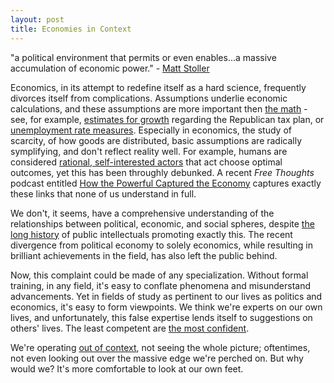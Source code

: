 ```yaml
---
layout: post
title: Economies in Context
---
```

"a political environment that permits or even enables...a massive accumulation of economic power." - [Matt Stoller](https://newrepublic.com/article/143595/return-monopoly-amazon-rise-business-tycoon-white-house-democrats-return-party-trust-busting-roots) <!--excerpt-->

Economics, in its attempt to redefine itself as a hard science, frequently divorces itself from complications. Assumptions underlie economic calculations, and these assumptions are more important then [the math](https://en.wikipedia.org/wiki/Physics_envy) - see, for example, [estimates for growth](https://www.nytimes.com/2017/12/11/opinion/mnuchin-paul-ryan-taxes.html) regarding the Republican tax plan, or [unemployment rate measures](https://www.investopedia.com/articles/investing/080415/true-unemployment-rate-u6-vs-u3.asp). Especially in economics, the study of scarcity, of how goods are distributed, basic assumptions are radically symplifying, and don't reflect reality well. For example, humans are considered [rational, self-interested actors](https://en.wikipedia.org/wiki/Homo_economicus) that act choose optimal outcomes, yet this has been throughly debunked. A recent *Free Thoughts* podcast entitled [How the Powerful Captured the Economy](https://www.libertarianism.org/media/free-thoughts/how-powerful-captured-economy) captures exactly these links that none of us understand in full.

We don't, it seems, have a comprehensive understanding of the relationships between political, economic, and social spheres, despite [the long history](https://economicsbd.wordpress.com/2011/03/06/a-brief-history-of-economics-2/) of public intellectuals promoting exactly this. The recent divergence from political economy to solely economics, while resulting in brilliant achievements in the field, has also left the public behind. 

Now, this complaint could be made of any specialization. Without formal training, in any field, it's easy to conflate phenomena and misunderstand advancements. Yet in fields of study as pertinent to our lives as politics and economics, it's easy to form viewpoints. We think we're experts on our own lives, and unfortunately, this false expertise lends itself to suggestions on others' lives. The least competent are [the most confident](https://en.wikipedia.org/wiki/Dunning%E2%80%93Kruger_effect).

We're operating [out of context](https://www.nytimes.com/2017/12/13/opinion/economy-bubble-recession.html?action=click&pgtype=Homepage&clickSource=story-heading&module=opinion-c-col-right-region&region=opinion-c-col-right-region&WT.nav=opinion-c-col-right-region), not seeing the whole picture; oftentimes, not even looking out over the massive edge we're perched on. But why would we? It's more comfortable to look at our own feet.
